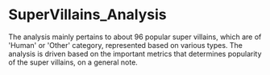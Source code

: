# SuperVillains_Analysis
The analysis mainly pertains to about 96 popular super villains, which are of 'Human' or 'Other' category, represented based on various types. The analysis is driven based on the important metrics that determines popularity of the super villains, on a general note. 
